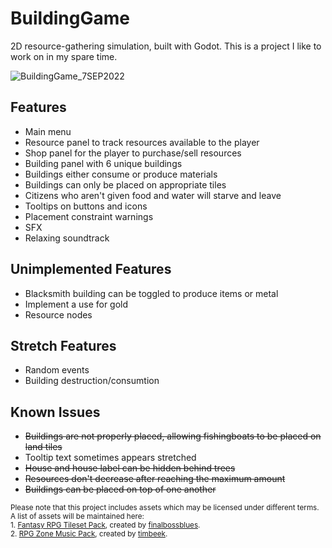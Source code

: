 # BuildingGame
2D resource-gathering simulation, built with Godot. 
This is a project I like to work on in my spare time.

![BuildingGame_7SEP2022](https://user-images.githubusercontent.com/95886475/189016333-d22da950-5505-4430-aa15-ba16f630b6af.png)

## Features
- Main menu
- Resource panel to track resources available to the player
- Shop panel for the player to purchase/sell resources
- Building panel with 6 unique buildings
- Buildings either consume or produce materials
- Buildings can only be placed on appropriate tiles
- Citizens who aren't given food and water will starve and leave
- Tooltips on buttons and icons
- Placement constraint warnings
- SFX
- Relaxing soundtrack

## Unimplemented Features
- Blacksmith building can be toggled to produce items or metal
- Implement a use for gold
- Resource nodes

## Stretch Features
- Random events
- Building destruction/consumtion

## Known Issues
- ~~Buildings are not properly placed, allowing fishingboats to be placed on land tiles~~
- Tooltip text sometimes appears stretched
- ~~House and house label can be hidden behind trees~~
- ~~Resources don't decrease after reaching the maximum amount~~
- ~~Buildings can be placed on top of one another~~


<sub>Please note that this project includes assets which may be licensed under different terms. A list of assets will be maintained here:</sub><br>
<sub>1. [Fantasy RPG Tileset Pack](https://www.gamedevmarket.net/asset/fantasy-rpg-tileset-pack-3541/), created by [finalbossblues](finalbossblues.com).</sub><br>
<sub>2. [RPG Zone Music Pack](https://www.fiverr.com/timbeek/video-game-music-loops), created by [timbeek](https://www.fiverr.com/timbeek).</sub>
